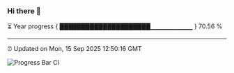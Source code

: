 ### Hi there 👋

⏳ Year progress { █████████████████████▁▁▁▁▁▁▁▁▁ } 70.56 %

---

⏰ Updated on Mon, 15 Sep 2025 12:50:16 GMT

![Progress Bar CI](https://github.com/ZhaoGui/ZhaoGui/workflows/Progress%20Bar%20CI/badge.svg)
